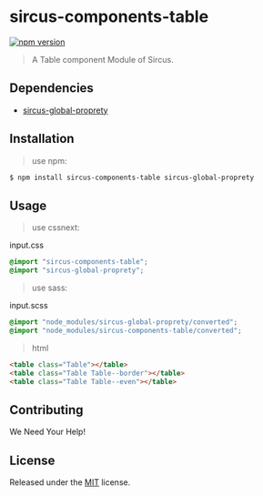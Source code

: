 # sircus-components-table

[![npm version](https://img.shields.io/npm/v/sircus-components-table.svg?style=flat)](https://www.npmjs.com/package/sircus-components-table)

> A Table component Module of Sircus.

## Dependencies
- [sircus-global-proprety](https://github.com/sircus/global-property)


## Installation

> use npm:

```bash
$ npm install sircus-components-table sircus-global-proprety
```

## Usage

> use cssnext:

input.css
```css
@import "sircus-components-table";
@import "sircus-global-proprety";
```

> use sass:

input.scss
```css
@import "node_modules/sircus-global-proprety/converted";
@import "node_modules/sircus-components-table/converted";
```


> html

```html
<table class="Table"></table>
<table class="Table Table--border"></table>
<table class="Table Table--even"></table>
```


## Contributing

We Need Your Help!


## License
Released under the [MIT](https://github.com/sircus/license/blob/master/LICENSE) license.
